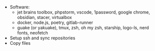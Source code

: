 - Software:
	- jet brains toolbox, phpstorm, vscode, 1password, google chrome, obsidian, stacer, virtualbox
	- docker, node.js, poetry, gitlab-runner
	- guake (or yakuake), tmux, zsh, oh my zsh, starship, logo-ls, nerd fonts, neofetch
- Setup ssh and sync repositories
- Copy files
